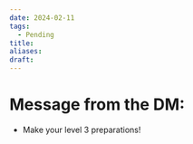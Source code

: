 ```yaml
---
date: 2024-02-11
tags:
  - Pending
title: 
aliases: 
draft:
---
```

# Message from the DM:
 * Make your level 3 preparations!